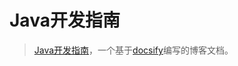 # Java开发指南

> [Java开发指南](https://youngledo.com)，一个基于[docsify](https://docsify.js.org/#/zh-cn/?id=docsify)编写的博客文档。
